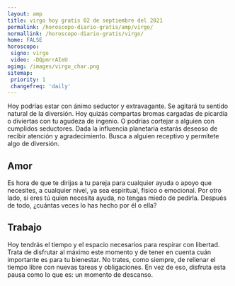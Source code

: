 ```yaml
---
layout: amp
title: virgo hoy gratis 02 de septiembre del 2021 
permalink: /horoscopo-diario-gratis/amp/virgo/
normallink: /horoscopo-diario-gratis/virgo/
home: FALSE
horoscopo:
 signo: virgo
 video: -DQpmrrAIeU
ogimg: /images/virgo_char.png
sitemap:
 priority: 1
 changefreq: 'daily'
---
```



Hoy podrías estar con ánimo seductor y extravagante. Se agitará tu sentido natural de la diversión. Hoy quizás compartas bromas cargadas de picardía o diviertas con tu agudeza de ingenio. O podrías cortejar a alguien con cumplidos seductores. Dada la influencia planetaria estarás deseoso de recibir atención y agradecimiento. Busca a alguien receptivo y permítete algo de diversión.

## Amor

Es hora de que te dirijas a tu pareja para cualquier ayuda o apoyo que necesites, a cualquier nivel, ya sea espiritual, físico o emocional. Por otro lado, si eres tú quien necesita ayuda, no tengas miedo de pedirla. Después de todo, ¿cuántas veces lo has hecho por él o ella?

## Trabajo

Hoy tendrás el tiempo y el espacio necesarios para respirar con libertad. Trata de disfrutar al máximo este momento y de tener en cuenta cuán importante es para tu bienestar. No trates, como siempre, de rellenar el tiempo libre con nuevas tareas y obligaciones. En vez de eso, disfruta esta pausa como lo que es: un momento de descanso.